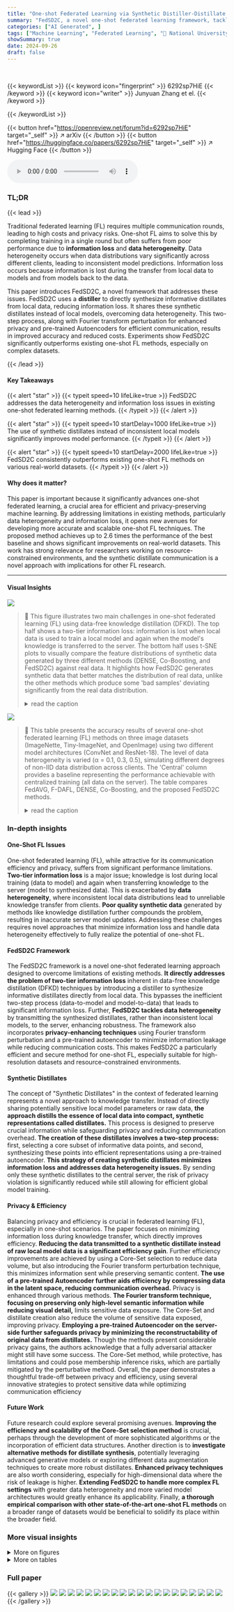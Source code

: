 ```yaml
---
title: "One-shot Federated Learning via Synthetic Distiller-Distillate Communication"
summary: "FedSD2C, a novel one-shot federated learning framework, tackles data heterogeneity and information loss by sharing synthetic distillates directly from local data, outperforming existing methods on com..."
categories: ["AI Generated", ]
tags: ["Machine Learning", "Federated Learning", "🏢 National University of Singapore",]
showSummary: true
date: 2024-09-26
draft: false
---
```


<br>

{{< keywordList >}}
{{< keyword icon="fingerprint" >}} 6292sp7HiE {{< /keyword >}}
{{< keyword icon="writer" >}} Junyuan Zhang et el. {{< /keyword >}}
 
{{< /keywordList >}}

{{< button href="https://openreview.net/forum?id=6292sp7HiE" target="_self" >}}
↗ arXiv
{{< /button >}}
{{< button href="https://huggingface.co/papers/6292sp7HiE" target="_self" >}}
↗ Hugging Face
{{< /button >}}



<audio controls>
    <source src="https://ai-paper-reviewer.com/6292sp7HiE/podcast.wav" type="audio/wav">
    Your browser does not support the audio element.
</audio>


### TL;DR


{{< lead >}}

Traditional federated learning (FL) requires multiple communication rounds, leading to high costs and privacy risks. One-shot FL aims to solve this by completing training in a single round but often suffers from poor performance due to **information loss** and **data heterogeneity**. Data heterogeneity occurs when data distributions vary significantly across different clients, leading to inconsistent model predictions. Information loss occurs because information is lost during the transfer from local data to models and from models back to the data. 

This paper introduces FedSD2C, a novel framework that addresses these issues. FedSD2C uses a **distiller** to directly synthesize informative distillates from local data, reducing information loss.  It shares these synthetic distillates instead of local models, overcoming data heterogeneity.  This two-step process, along with Fourier transform perturbation for enhanced privacy and pre-trained Autoencoders for efficient communication, results in improved accuracy and reduced costs. Experiments show FedSD2C significantly outperforms existing one-shot FL methods, especially on complex datasets.

{{< /lead >}}


#### Key Takeaways

{{< alert "star" >}}
{{< typeit speed=10 lifeLike=true >}} FedSD2C addresses the data heterogeneity and information loss issues in existing one-shot federated learning methods. {{< /typeit >}}
{{< /alert >}}

{{< alert "star" >}}
{{< typeit speed=10 startDelay=1000 lifeLike=true >}} The use of synthetic distillates instead of inconsistent local models significantly improves model performance. {{< /typeit >}}
{{< /alert >}}

{{< alert "star" >}}
{{< typeit speed=10 startDelay=2000 lifeLike=true >}} FedSD2C consistently outperforms existing one-shot FL methods on various real-world datasets. {{< /typeit >}}
{{< /alert >}}

#### Why does it matter?
This paper is important because it significantly advances one-shot federated learning, a crucial area for efficient and privacy-preserving machine learning.  By addressing limitations in existing methods, particularly data heterogeneity and information loss, it opens new avenues for developing more accurate and scalable one-shot FL techniques.  The proposed method achieves up to 2.6 times the performance of the best baseline and shows significant improvements on real-world datasets. This work has strong relevance for researchers working on resource-constrained environments, and the synthetic distillate communication is a novel approach with implications for other FL research. 

------
#### Visual Insights



![](https://ai-paper-reviewer.com/6292sp7HiE/figures_1_1.jpg)

> 🔼 This figure illustrates two main challenges in one-shot federated learning (FL) using data-free knowledge distillation (DFKD).  The top half shows a two-tier information loss: information is lost when local data is used to train a local model and again when the model's knowledge is transferred to the server.  The bottom half uses t-SNE plots to visually compare the feature distributions of synthetic data generated by three different methods (DENSE, Co-Boosting, and FedSD2C) against real data.  It highlights how FedSD2C generates synthetic data that better matches the distribution of real data, unlike the other methods which produce some 'bad samples' deviating significantly from the real data distribution.
> <details>
> <summary>read the caption</summary>
> Figure 1: Illustration of issues in one-shot FL based on DFKD: (1) Information loss occurs during the transfer from local data to the model and from the model back to the inversed data. (2) t-SNE plots of feature distributions of data generated by DENSE(left ▲), Co-Boosting(middle), and our FedSD2C(right). We randomly select five different classes (indicated by different colors) of real and synthetic data from Tiny-ImageNet. Bad samples are data generated by the DFKD-based method that deviates from the distribution of local real data.
> </details>





![](https://ai-paper-reviewer.com/6292sp7HiE/tables_6_1.jpg)

> 🔼 This table presents the accuracy results of several one-shot federated learning (FL) methods on three image datasets (ImageNette, Tiny-ImageNet, and OpenImage) using two different model architectures (ConvNet and ResNet-18).  The level of data heterogeneity is varied (α = 0.1, 0.3, 0.5), simulating different degrees of non-IID data distribution across clients.  The 'Central' column provides a baseline representing the performance achievable with centralized training (all data on the server). The table compares FedAVG, F-DAFL, DENSE, Co-Boosting, and the proposed FedSD2C methods.
> <details>
> <summary>read the caption</summary>
> Table 1: Accuracy of different one-shot FL methods over three datasets with ConvNet and ResNet-18. We vary the α = {0.1, 0.3, 0.5} to simulate different levels of data heterogeneity for Tiny-ImageNet and Imagenette and use pre-defined splits for OpenImage. 'Central' means that clients send all their local data to the server for centralized training, representing the upper bound of model performance.
> </details>





### In-depth insights


#### One-Shot FL Issues
One-shot federated learning (FL), while attractive for its communication efficiency and privacy, suffers from significant performance limitations.  **Two-tier information loss** is a major issue; knowledge is lost during local training (data to model) and again when transferring knowledge to the server (model to synthesized data). This is exacerbated by **data heterogeneity**, where inconsistent local data distributions lead to unreliable knowledge transfer from clients.  **Poor quality synthetic data** generated by methods like knowledge distillation further compounds the problem, resulting in inaccurate server model updates.  Addressing these challenges requires novel approaches that minimize information loss and handle data heterogeneity effectively to fully realize the potential of one-shot FL.

#### FedSD2C Framework
The FedSD2C framework is a novel one-shot federated learning approach designed to overcome limitations of existing methods.  **It directly addresses the problem of two-tier information loss** inherent in data-free knowledge distillation (DFKD) techniques by introducing a distiller to synthesize informative distillates directly from local data. This bypasses the inefficient two-step process (data-to-model and model-to-data) that leads to significant information loss.  Further, **FedSD2C tackles data heterogeneity** by transmitting the synthesized distillates, rather than inconsistent local models, to the server, enhancing robustness.  The framework also incorporates **privacy-enhancing techniques** using Fourier transform perturbation and a pre-trained autoencoder to minimize information leakage while reducing communication costs.  This makes FedSD2C a particularly efficient and secure method for one-shot FL, especially suitable for high-resolution datasets and resource-constrained environments.

#### Synthetic Distillates
The concept of "Synthetic Distillates" in the context of federated learning represents a novel approach to knowledge transfer.  Instead of directly sharing potentially sensitive local model parameters or raw data, **the approach distills the essence of local data into compact, synthetic representations called distillates.** This process is designed to preserve crucial information while safeguarding privacy and reducing communication overhead.  **The creation of these distillates involves a two-step process:** first, selecting a core subset of informative data points, and second, synthesizing these points into efficient representations using a pre-trained autoencoder. **This strategy of creating synthetic distillates minimizes information loss and addresses data heterogeneity issues.** By sending only these synthetic distillates to the central server, the risk of privacy violation is significantly reduced while still allowing for efficient global model training.

#### Privacy & Efficiency
Balancing privacy and efficiency is crucial in federated learning (FL), especially in one-shot scenarios.  The paper focuses on minimizing information loss during knowledge transfer, which directly improves efficiency.  **Reducing the data transmitted to a synthetic distillate instead of raw local model data is a significant efficiency gain**.  Further efficiency improvements are achieved by using a Core-Set selection to reduce data volume, but also introducing the Fourier transform perturbation technique, this minimizes information sent while preserving semantic content. **The use of a pre-trained Autoencoder further aids efficiency by compressing data in the latent space, reducing communication overhead.**  Privacy is enhanced through various methods.  **The Fourier transform technique, focusing on preserving only high-level semantic information while reducing visual detail,** limits sensitive data exposure.  The Core-Set and distillate creation also reduce the volume of sensitive data exposed, improving privacy. **Employing a pre-trained Autoencoder on the server-side further safeguards privacy by minimizing the reconstructability of original data from distillates.** Though the methods present considerable privacy gains, the authors acknowledge that a fully adversarial attacker might still have some success. The Core-Set method, while protective, has limitations and could pose membership inference risks, which are partially mitigated by the perturbative method.  Overall, the paper demonstrates a thoughtful trade-off between privacy and efficiency, using several innovative strategies to protect sensitive data while optimizing communication efficiency

#### Future Work
Future research could explore several promising avenues. **Improving the efficiency and scalability of the Core-Set selection method** is crucial, perhaps through the development of more sophisticated algorithms or the incorporation of efficient data structures.  Another direction is to **investigate alternative methods for distillate synthesis**, potentially leveraging advanced generative models or exploring different data augmentation techniques to create more robust distillates.  **Enhanced privacy techniques** are also worth considering, especially for high-dimensional data where the risk of leakage is higher.  **Extending FedSD2C to handle more complex FL settings** with greater data heterogeneity and more varied model architectures would greatly enhance its applicability. Finally, **a thorough empirical comparison with other state-of-the-art one-shot FL methods** on a broader range of datasets would be beneficial to solidify its place within the broader field.


### More visual insights

<details>
<summary>More on figures
</summary>


![](https://ai-paper-reviewer.com/6292sp7HiE/figures_3_1.jpg)

> 🔼 The framework illustrates the proposed FedSD2C's process.  Each client independently selects a core-set from its local data. This core-set undergoes distillate synthesis, involving Fourier transform perturbation to enhance privacy and a pre-trained autoencoder to generate compact, informative distillates that minimize information loss. These distillates are then uploaded to the server, which uses the pre-trained autoencoder's decoder to reconstruct the information and train the global server model. The figure clearly shows the two-stage distillation process and the role of the pre-trained autoencoder as a distiller in improving efficiency and privacy.
> <details>
> <summary>read the caption</summary>
> Figure 2: Framework of proposed FedSD2C.
> </details>



![](https://ai-paper-reviewer.com/6292sp7HiE/figures_8_1.jpg)

> 🔼 This figure shows the results of experiments conducted on a medical image dataset (COVID-FL) and ImageNette to evaluate the impact of pre-trained autoencoders on the performance of FedSD2C.  Figure 3a demonstrates that using pre-trained autoencoders on a different data domain (medical images) initially reduces performance but this can be improved by increasing the number of synthesis iterations (Tsyn). Figure 3b compares the performance of FedSD2C using pre-trained autoencoders versus randomly initialized downsampling/upsampling modules on ImageNette, illustrating that while pre-trained autoencoders accelerate convergence, FedSD2C can still achieve comparable results with randomly initialized modules by increasing Tsyn.
> <details>
> <summary>read the caption</summary>
> Figure 3: (a) Experiments on the medical image data domain. Adopting pre-trained Autoencoders on other data domains can reduce performance. However, this can be mitigated by increasing Tsyn. (b) Experiments of FedSD2C with randomly initialized downsampling and upsampling modules (blue line) compared to pre-trained Autoencoders (orange line) on ImageNette. Without pre-trained knowledge, FedSD2C requires a higher Tsyn for distillate synthesis but can still achieve comparable results. ResNet-18 is used for both experiments.
> </details>



![](https://ai-paper-reviewer.com/6292sp7HiE/figures_8_2.jpg)

> 🔼 This figure shows the results of experiments conducted on a medical image dataset (COVID-FL) and ImageNette to evaluate the impact of pre-trained autoencoders on the performance of FedSD2C.  The left subplot (a) demonstrates that using pre-trained autoencoders on a different data domain (medical images) initially reduces performance, but increasing the number of synthesis iterations (Tsyn) mitigates this. The right subplot (b) compares the performance of FedSD2C with pre-trained autoencoders versus using randomly initialized modules, revealing that while pre-trained autoencoders lead to faster convergence,  FedSD2C can still achieve comparable results with randomly initialized modules given sufficient iterations.
> <details>
> <summary>read the caption</summary>
> Figure 3: (a) Experiments on the medical image data domain. Adopting pre-trained Autoencoders on other data domains can reduce performance. However, this can be mitigated by increasing Tsyn. (b) Experiments of FedSD2C with randomly initialized downsampling and upsampling modules (blue line) compared to pre-trained Autoencoders (orange line) on ImageNette. Without pre-trained knowledge, FedSD2C requires a higher Tsyn for distillate synthesis but can still achieve comparable results. ResNet-18 is used for both experiments.
> </details>



![](https://ai-paper-reviewer.com/6292sp7HiE/figures_16_1.jpg)

> 🔼 This figure illustrates two key challenges in one-shot federated learning (FL) using data-free knowledge distillation (DFKD). The first part shows a two-tier information loss: data to model, then model to synthetic data.  The second part uses t-SNE plots to visualize the difference in feature distributions between synthetic data generated by three different methods (DENSE, Co-Boosting, and the proposed FedSD2C) and real data from Tiny-ImageNet.  It highlights how FedSD2C better generates synthetic data that closely matches the real data distribution, addressing the issue of low-quality synthetic data common in DFKD.
> <details>
> <summary>read the caption</summary>
> Figure 1: Illustration of issues in one-shot FL based on DFKD: (1) Information loss occurs during the transfer from local data to the model and from the model back to the inversed data. (2) t-SNE plots of feature distributions of data generated by DENSE(left ▲), Co-Boosting(middle), and our FedSD2C(right). We randomly select five different classes (indicated by different colors) of real and synthetic data from Tiny-ImageNet. Bad samples are data generated by the DFKD-based method that deviates from the distribution of local real data.
> </details>



</details>




<details>
<summary>More on tables
</summary>


![](https://ai-paper-reviewer.com/6292sp7HiE/tables_7_1.jpg)
> 🔼 This table presents a comparison of the performance (accuracy, PSNR, SSIM) of the FedSD2C model when different privacy-enhancing techniques are used. It shows how the model's accuracy, peak signal-to-noise ratio (PSNR), and structural similarity index measure (SSIM) are affected by adding noise (Laplace and Gaussian) to the synthetic distillates, and by averaging real samples from the Core-Set (FedMix). The baseline is FedSD2C without any additional privacy-enhancing techniques.
> <details>
> <summary>read the caption</summary>
> Table 2: Accuracy, PSNR and SSIM of FedSD2C combining different privacy-enhanced techniques. Laplace and Gaussian indicate adding corresponding noise into synthetic distillates without Fourier transform initialization. FedMix denotes averaging two real samples from Core-Set to synthesize data. '-' indicates no privacy-enhanced technique is combined.
> </details>

![](https://ai-paper-reviewer.com/6292sp7HiE/tables_8_1.jpg)
> 🔼 This table presents the accuracy results of several one-shot federated learning methods on three image datasets (ImageNette, Tiny-ImageNet, and OpenImage) using two different model architectures (ConvNet and ResNet-18).  The accuracy is shown for different levels of data heterogeneity (α = 0.1, 0.3, 0.5).  A 'Central' training result is included as an upper performance bound, representing the ideal scenario where all client data is available to the server. The table allows for a comparison of the performance of different one-shot methods under varying conditions.
> <details>
> <summary>read the caption</summary>
> Table 1: Accuracy of different one-shot FL methods over three datasets with ConvNet and ResNet-18. We vary the α = {0.1, 0.3, 0.5} to simulate different levels of data heterogeneity for Tiny-ImageNet and Imagenette and use pre-defined splits for OpenImage. 'Central' means that clients send all their local data to the server for centralized training, representing the upper bound of model performance.
> </details>

![](https://ai-paper-reviewer.com/6292sp7HiE/tables_9_1.jpg)
> 🔼 This table shows the accuracy achieved by four different one-shot federated learning methods (F-DAFL, DENSE, Co-Boosting, and FedSD2C) on the Tiny-ImageNet dataset.  The results are broken down by the number of clients (20, 50, and 100) and the level of data heterogeneity (α = 0.1, 0.3, 0.5).  Higher accuracy values indicate better performance of the model.
> <details>
> <summary>read the caption</summary>
> Table 4: Accuracy on Tiny-ImageNet with different client amounts.
> </details>

![](https://ai-paper-reviewer.com/6292sp7HiE/tables_15_1.jpg)
> 🔼 This table presents the performance comparison of different one-shot federated learning methods (DENSE, Co-Boosting, and FedSD2C) on the CIFAR-10 dataset using ResNet-18 as the model architecture.  The results are categorized by different levels of data heterogeneity (α = 0.1, 0.3, 0.5) and include the communication cost (Comm.) for each method.  The table shows that FedSD2C with a larger number of images per class (ipc = 500) achieves better performance compared to other methods,  especially with lower heterogeneity levels.
> <details>
> <summary>read the caption</summary>
> Table S1: Performance on CIFAR-10 with ResNet-18.
> </details>

![](https://ai-paper-reviewer.com/6292sp7HiE/tables_15_2.jpg)
> 🔼 This table presents the accuracy results of DENSE, Co-Boosting, and FedSD2C on the COVID-FL dataset using ResNet-18 as the model architecture.  The results are broken down by different levels of data heterogeneity (α = 0.1, α = 0.3, α = 0.5).  This allows for a comparison of the methods' performance under varying levels of data non-IIDness.
> <details>
> <summary>read the caption</summary>
> Table S2: Performance on COVID-FL datasets with ResNet-18.
> </details>

![](https://ai-paper-reviewer.com/6292sp7HiE/tables_15_3.jpg)
> 🔼 This table compares the performance (accuracy, PSNR, SSIM) of FedSD2C using various privacy-preserving techniques.  It shows that incorporating Fourier transform perturbation strikes a balance between privacy and performance, outperforming methods that add noise or average real samples.
> <details>
> <summary>read the caption</summary>
> Table 2: Accuracy, PSNR and SSIM of FedSD2C combining different privacy-enhanced techniques. Laplace and Gaussian indicate adding corresponding noise into synthetic distillates without Fourier transform initialization. FedMix denotes averaging two real samples from Core-Set to synthesize data. '-' indicates no privacy-enhanced technique is combined.
> </details>

![](https://ai-paper-reviewer.com/6292sp7HiE/tables_15_4.jpg)
> 🔼 This table compares the performance (accuracy, PSNR, and SSIM) of FedSD2C using different privacy-preserving techniques. It shows that while methods like FedMix offer stronger privacy (lower PSNR and SSIM), they come at a cost of reduced accuracy.  The Fourier Transform perturbation method used in FedSD2C shows a good balance between privacy and performance.
> <details>
> <summary>read the caption</summary>
> Table 2: Accuracy, PSNR and SSIM of FedSD2C combining different privacy-enhanced techniques. Laplace and Gaussian indicate adding corresponding noise into synthetic distillates without Fourier transform initialization. FedMix denotes averaging two real samples from Core-Set to synthesize data. '-' indicates no privacy-enhanced technique is combined.
> </details>

![](https://ai-paper-reviewer.com/6292sp7HiE/tables_16_1.jpg)
> 🔼 This table compares the performance of three different Core-Set selection methods: directly uploading the Core-Set, using random selection, and using the proposed V-information based selection method within the FedSD2C framework.  It highlights the impact of the proposed method on accuracy and the trade-off between accuracy and privacy/communication efficiency.
> <details>
> <summary>read the caption</summary>
> Table 5: Performance of different selection strategy. Core-Set denotes that clients directly upload their local Core-Set, which leads to privacy issue. FedSD2C w/ random selection denotes replacing V-information-based Core-Set selection with random selection.
> </details>

![](https://ai-paper-reviewer.com/6292sp7HiE/tables_16_2.jpg)
> 🔼 This table presents the results of experiments evaluating the performance of FedSD2C when integrated with Differential Privacy using DP-SGD, demonstrating the trade-off between privacy and accuracy at different privacy levels.  The performance (accuracy) of the model is shown for various values of epsilon (ε), representing the privacy budget.  A higher epsilon value indicates less privacy protection and potentially higher accuracy.  The table showcases how increasing the epsilon value corresponds to a higher accuracy, indicating the tradeoff inherent in balancing privacy with performance.
> <details>
> <summary>read the caption</summary>
> Table S6: Performance of integrating DP-SGD
> </details>

</details>




### Full paper

{{< gallery >}}
<img src="https://ai-paper-reviewer.com/6292sp7HiE/1.png" class="grid-w50 md:grid-w33 xl:grid-w25" />
<img src="https://ai-paper-reviewer.com/6292sp7HiE/2.png" class="grid-w50 md:grid-w33 xl:grid-w25" />
<img src="https://ai-paper-reviewer.com/6292sp7HiE/3.png" class="grid-w50 md:grid-w33 xl:grid-w25" />
<img src="https://ai-paper-reviewer.com/6292sp7HiE/4.png" class="grid-w50 md:grid-w33 xl:grid-w25" />
<img src="https://ai-paper-reviewer.com/6292sp7HiE/5.png" class="grid-w50 md:grid-w33 xl:grid-w25" />
<img src="https://ai-paper-reviewer.com/6292sp7HiE/6.png" class="grid-w50 md:grid-w33 xl:grid-w25" />
<img src="https://ai-paper-reviewer.com/6292sp7HiE/7.png" class="grid-w50 md:grid-w33 xl:grid-w25" />
<img src="https://ai-paper-reviewer.com/6292sp7HiE/8.png" class="grid-w50 md:grid-w33 xl:grid-w25" />
<img src="https://ai-paper-reviewer.com/6292sp7HiE/9.png" class="grid-w50 md:grid-w33 xl:grid-w25" />
<img src="https://ai-paper-reviewer.com/6292sp7HiE/10.png" class="grid-w50 md:grid-w33 xl:grid-w25" />
<img src="https://ai-paper-reviewer.com/6292sp7HiE/11.png" class="grid-w50 md:grid-w33 xl:grid-w25" />
<img src="https://ai-paper-reviewer.com/6292sp7HiE/12.png" class="grid-w50 md:grid-w33 xl:grid-w25" />
<img src="https://ai-paper-reviewer.com/6292sp7HiE/13.png" class="grid-w50 md:grid-w33 xl:grid-w25" />
<img src="https://ai-paper-reviewer.com/6292sp7HiE/14.png" class="grid-w50 md:grid-w33 xl:grid-w25" />
<img src="https://ai-paper-reviewer.com/6292sp7HiE/15.png" class="grid-w50 md:grid-w33 xl:grid-w25" />
<img src="https://ai-paper-reviewer.com/6292sp7HiE/16.png" class="grid-w50 md:grid-w33 xl:grid-w25" />
<img src="https://ai-paper-reviewer.com/6292sp7HiE/17.png" class="grid-w50 md:grid-w33 xl:grid-w25" />
<img src="https://ai-paper-reviewer.com/6292sp7HiE/18.png" class="grid-w50 md:grid-w33 xl:grid-w25" />
<img src="https://ai-paper-reviewer.com/6292sp7HiE/19.png" class="grid-w50 md:grid-w33 xl:grid-w25" />
<img src="https://ai-paper-reviewer.com/6292sp7HiE/20.png" class="grid-w50 md:grid-w33 xl:grid-w25" />
{{< /gallery >}}